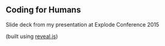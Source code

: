 ## Coding for Humans

Slide deck from my presentation at Explode Conference 2015

(built using [reveal.js](http://lab.hakim.se/reveal-js/#/))
